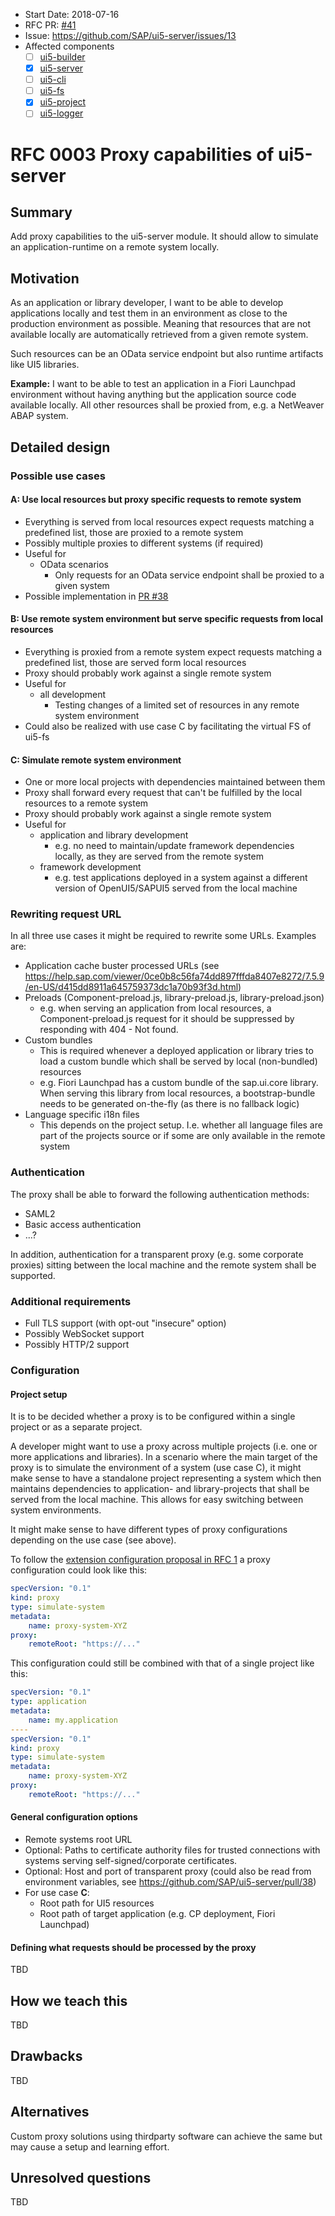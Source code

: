 - Start Date: 2018-07-16
- RFC PR: [#41](https://github.com/SAP/ui5-tooling/pull/41)
- Issue: https://github.com/SAP/ui5-server/issues/13
- Affected components
    + [ ] [ui5-builder](https://github.com/SAP/ui5-builder)
    + [x] [ui5-server](https://github.com/SAP/ui5-server)
    + [ ] [ui5-cli](https://github.com/SAP/ui5-cli)
    + [ ] [ui5-fs](https://github.com/SAP/ui5-fs)
    + [x] [ui5-project](https://github.com/SAP/ui5-project)
    + [ ] [ui5-logger](https://github.com/SAP/ui5-logger)

# RFC 0003 Proxy capabilities of ui5-server
## Summary
Add proxy capabilities to the ui5-server module. It should allow to simulate an application-runtime on a remote system locally.

## Motivation
As an application or library developer, I want to be able to develop applications locally and test them in an environment as close to the production environment as possible. Meaning that resources that are not available locally are automatically retrieved from a given remote system.

Such resources can be an OData service endpoint but also runtime artifacts like UI5 libraries.

**Example:** I want to be able to test an application in a Fiori Launchpad environment without having anything but the application source code available locally. All other resources shall be proxied from, e.g. a NetWeaver ABAP system.

## Detailed design
### Possible use cases
#### A: Use local resources but proxy specific requests to remote system
- Everything is served from local resources expect requests matching a predefined list, those are proxied to a remote system
- Possibly multiple proxies to different systems (if required)
- Useful for
    + OData scenarios
        * Only requests for an OData service endpoint shall be proxied to a given system
- Possible implementation in [PR #38](https://github.com/SAP/ui5-server/pull/38)

#### B: Use remote system environment but serve specific requests from local resources
- Everything is proxied from a remote system expect requests matching a predefined list, those are served form local resources
- Proxy should probably work against a single remote system
- Useful for
    + all development
        * Testing changes of a limited set of resources in any remote system environment
- Could also be realized with use case C by facilitating the virtual FS of ui5-fs

#### C: Simulate remote system environment
- One or more local projects with dependencies maintained between them
- Proxy shall forward every request that can't be fulfilled by the local resources to a remote system
- Proxy should probably work against a single remote system
- Useful for
    - application and library development
        + e.g. no need to maintain/update framework dependencies locally, as they are served from the remote system
    - framework development
        + e.g. test applications deployed in a system against a different version of OpenUI5/SAPUI5 served from the local machine

### Rewriting request URL
In all three use cases it might be required to rewrite some URLs. Examples are:
- Application cache buster processed URLs (see https://help.sap.com/viewer/0ce0b8c56fa74dd897fffda8407e8272/7.5.9/en-US/d415dd8911a645759373dc1a70b93f3d.html)
- Preloads (Component-preload.js, library-preload.js, library-preload.json)
    + e.g. when serving an application from local resources, a Component-preload.js request for it should be suppressed by responding with 404 - Not found.
- Custom bundles
    + This is required whenever a deployed application or library tries to load a custom bundle which shall be served by local (non-bundled) resources
    + e.g. Fiori Launchpad has a custom bundle of the sap.ui.core library. When serving this library from local resources, a bootstrap-bundle needs to be generated on-the-fly (as there is no fallback logic)
- Language specific i18n files
    + This depends on the project setup. I.e. whether all language files are part of the projects source or if some are only available in the remote system

### Authentication
The proxy shall be able to forward the following authentication methods:
- SAML2
- Basic access authentication
- ...?

In addition, authentication for a transparent proxy (e.g. some corporate proxies) sitting between the local machine and the remote system shall be supported.

### Additional requirements
- Full TLS support (with opt-out "insecure" option)
- Possibly WebSocket support
- Possibly HTTP/2 support

### Configuration
#### Project setup
It is to be decided whether a proxy is to be configured within a single project or as a separate project.

A developer might want to use a proxy across multiple projects (i.e. one or more applications and libraries). In a scenario where the main target of the proxy is to simulate the environment of a system (use case C), it might make sense to have a standalone project representing a system which then maintains dependencies to application- and library-projects that shall be served from the local machine. This allows for easy switching between system environments.

It might make sense to have different types of proxy configurations depending on the use case (see above).

To follow the [extension configuration proposal in RFC 1](https://github.com/SAP/ui5-tooling/blob/rfc-type-ext/rfcs/0001-type-extensibility.md#generic-handling-of-extension) a proxy configuration could look like this:
```yaml
specVersion: "0.1"
kind: proxy
type: simulate-system
metadata:
    name: proxy-system-XYZ
proxy:
    remoteRoot: "https://..."
```

This configuration could still be combined with that of a single project like this:
```yaml
specVersion: "0.1"
type: application
metadata:
    name: my.application
----
specVersion: "0.1"
kind: proxy
type: simulate-system
metadata:
    name: proxy-system-XYZ
proxy:
    remoteRoot: "https://..."
```

#### General configuration options
- Remote systems root URL
- Optional: Paths to certificate authority files for trusted connections with systems serving self-signed/corporate certificates.
- Optional: Host and port of transparent proxy (could also be read from environment variables, see https://github.com/SAP/ui5-server/pull/38)
- For use case **C**:
    + Root path for UI5 resources
    + Root path of target application (e.g. CP deployment, Fiori Launchpad)

#### Defining what requests should be processed by the proxy
TBD


## How we teach this
TBD

## Drawbacks
TBD

## Alternatives
Custom proxy solutions using thirdparty software can achieve the same but may cause a setup and learning effort.

## Unresolved questions
TBD

